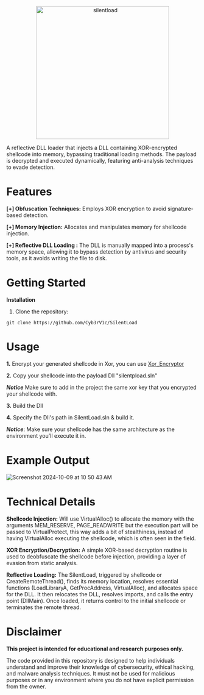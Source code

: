 
<p align="center"> <img width="349" alt="silentload" src="https://github.com/user-attachments/assets/f028dfb7-bc60-4a2b-aa44-86b0671a2732"> </p>

A reflective DLL loader that injects a DLL containing XOR-encrypted shellcode into memory, bypassing traditional loading methods. 
The payload is decrypted and executed dynamically, featuring anti-analysis techniques to evade detection.




# Features

**[+] Obfuscation Techniques:** Employs XOR encryption to avoid signature-based detection.

**[+] Memory Injection:** Allocates and manipulates memory for shellcode injection.

**[+] Reflective DLL Loading :** The DLL is manually mapped into a process's memory space, allowing it to bypass detection by antivirus and security tools, as it avoids writing the file to disk.




# Getting Started

**Installation**


1. Clone the repository:
```
git clone https://github.com/Cyb3rV1c/SilentLoad
```


# Usage

**1.** Encrypt your generated shellcode in Xor, you can use [Xor_Encryptor ](https://github.com/Cyb3rV1c/Phantom/tree/main/Xor_Encryptor)

**2.** Copy your shellcode into the payload Dll "silentpload.sln"
   
***Notice*** Make sure to add in the project the same xor key that you encrypted your shellcode with.

**3.** Build the Dll

**4.** Specify the Dll's path in SilentLoad.sln & build it. 



***Notice***: Make sure your shellcode has the same architecture as the environment you'll execute it in.

# Example Output


![Screenshot 2024-10-09 at 10 50 43 AM](https://github.com/user-attachments/assets/ca4ce330-af6d-4de5-ab04-9c4185bee55e)



# Technical Details


**Shellcode Injection:**
Will use VirtualAlloc() to allocate the memory with the arguments MEM_RESERVE, PAGE_READWRITE but the execution part will be passed to VirtualProtect, this way adds a bit of stealthiness,
instead of having VirtualAlloc executing the shellcode, which is often seen in the field.

**XOR Encryption/Decryption:**
A simple XOR-based decryption routine is used to deobfuscate the shellcode before injection, providing a layer of evasion from static analysis.

**Reflective Loading:** The SilentLoad, triggered by shellcode or CreateRemoteThread(), finds its memory location, resolves essential functions (LoadLibraryA, GetProcAddress, VirtualAlloc), and allocates space for the DLL. 
It then relocates the DLL, resolves imports, and calls the entry point (DllMain). Once loaded, it returns control to the initial shellcode or terminates the remote thread.







# Disclaimer
**This project is intended for educational and research purposes only.**

The code provided in this repository is designed to help individuals understand and improve their knowledge of cybersecurity, ethical hacking, and malware analysis techniques. 
It must not be used for malicious purposes or in any environment where you do not have explicit permission from the owner.
